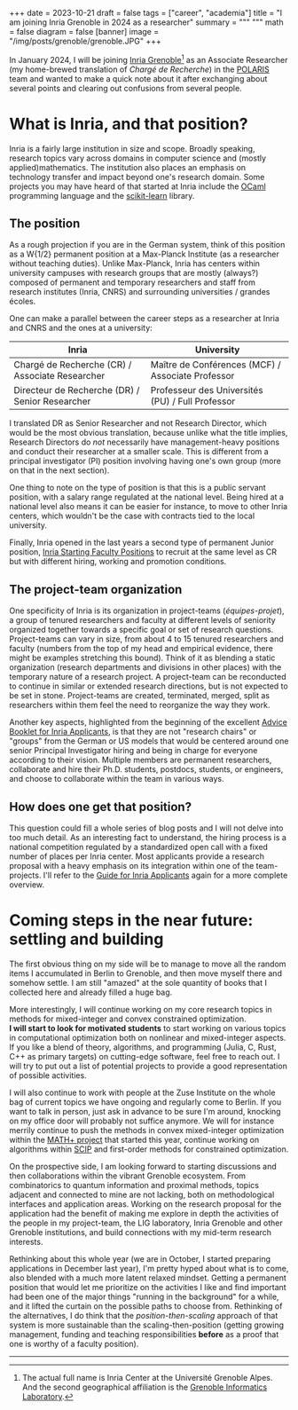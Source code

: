 +++
date = 2023-10-21
draft = false
tags = ["career", "academia"]
title = "I am joining Inria Grenoble in 2024 as a researcher"
summary = """
"""
math = false
diagram = false
[banner]
image = "/img/posts/grenoble/grenoble.JPG"
+++

In January 2024, I will be joining [Inria Grenoble](https://www.inria.fr/en/inria-centre-university-grenoble-alpes)[^1]
as an Associate Researcher (my home-brewed translation of *Chargé de Recherche*) in the [POLARIS](https://team.inria.fr/polaris/) team
and wanted to make a quick note about it after exchanging about several points and clearing out confusions from several people.

# What is Inria, and that position?

Inria is a fairly large institution in size and scope.
Broadly speaking, research topics vary across domains in computer science and (mostly applied)mathematics.
The institution also places an emphasis on technology transfer and impact beyond one's research domain.
Some projects you may have heard of that started at Inria include the [OCaml](https://ocaml.org/) programming language and
the [scikit-learn](https://scikit-learn.org) library.

## The position

As a rough projection if you are in the German system, think of this position as a W{1/2} permanent position at a Max-Planck Institute (as a researcher without teaching duties).
Unlike Max-Planck, Inria has centers within university campuses with research groups that are mostly (always?) composed of permanent and temporary researchers and staff from research institutes (Inria, CNRS) and surrounding universities / grandes écoles.

One can make a parallel between the career steps as a researcher at Inria and CNRS and the ones at a university:

   Inria | University
--------|------
    Chargé de Recherche (CR) / Associate Researcher | Maître de Conférences (MCF) / Associate Professor
    Directeur de Recherche (DR) / Senior Researcher | Professeur des Universités (PU) / Full Professor

I translated DR as Senior Researcher and not Research Director, which would be the most obvious translation, because unlike what the title implies, Research Directors do *not* necessarily have management-heavy positions and conduct their researcher at a smaller scale.
This is different from a principal investigator (PI) position involving having one's own group (more on that in the next section).

One thing to note on the type of position is that this is a public servant position, with a salary range regulated at the national level.
Being hired at a national level also means it can be easier for instance, to move to other Inria centers, which wouldn't be the case with contracts tied to the local university.

Finally, Inria opened in the last years a second type of permanent Junior position, [Inria Starting Faculty Positions](https://www.inria.fr/en/inria-starting-faculty-position-isfp) to recruit at the same level as CR but with different hiring, working and promotion conditions.

## The project-team organization

One specificity of Inria is its organization in project-teams (*équipes-projet*),
a group of tenured researchers and faculty at different levels of seniority organized together towards a specific goal or set of research questions.
Project-teams can vary in size, from about 4 to 15 tenured researchers and faculty (numbers from the top of my head and empirical evidence, there might be examples stretching this bound).
Think of it as blending a static organization (research departments and divisions in other places) with the temporary nature of a research project.
A project-team can be reconducted to continue in similar or extended research directions, but is not expected to be set in stone.
Project-teams are created, terminated, merged, split as researchers within them feel the need to reorganize the way they work.  

Another key aspects, highlighted from the beginning of the excellent [Advice Booklet for Inria Applicants](https://www.inria.fr/sites/default/files/2021-01/CE_guide-applicant-CRCN.pdf), is that they are not "research chairs" or "groups" from the German or US models that would be centered around one
senior Principal Investigator hiring and being in charge for everyone according to their vision.
Multiple members are permanent researchers, collaborate and hire their Ph.D. students, postdocs, students, or engineers, and choose to collaborate within the team in various ways.

## How does one get that position?

This question could fill a whole series of blog posts and I will not delve into too much detail.
As an interesting fact to understand, the hiring process is a national competition regulated by a standardized open call with a fixed number of places per Inria center. Most applicants provide a research proposal with a heavy emphasis on its integration within one of the team-projects.
I'll refer to the [Guide for Inria Applicants](https://www.inria.fr/sites/default/files/2021-01/CE_guide-applicant-CRCN.pdf) again for a more complete overview.


# Coming steps in the near future: settling and building

The first obvious thing on my side will be to manage to move all the random items I accumulated in Berlin to Grenoble, and then move myself there and somehow settle.
I am still "amazed" at the sole quantity of books that I collected here and already filled a huge bag.

More interestingly, I will continue working on my core research topics in methods for mixed-integer and convex constrained optimization.  
**I will start to look for motivated students** to start working on various topics in computational optimization both on nonlinear and mixed-integer aspects.
If you like a blend of theory, algorithms, and programming (Julia, C, Rust, C++ as primary targets) on cutting-edge software,
feel free to reach out. I will try to put out a list of potential projects to provide a good representation of possible activities.

I will also continue to work with people at the Zuse Institute on the whole bag of current topics we have ongoing and regularly come to Berlin.
If you want to talk in person, just ask in advance to be sure I'm around, knocking on my office door will probably not suffice anymore.
We will for instance merrily continue to push the methods in convex mixed-integer optimization within the [MATH+ project](https://mathplus.de/research-2/application-areas/aa3-networks/aa3-15/) that started this year, continue working on algorithms within [SCIP](https://www.scipopt.org/)
and first-order methods for constrained optimization.


On the prospective side, I am looking forward to starting discussions and then collaborations within the vibrant Grenoble ecosystem.
From combinatorics to quantum information and proximal methods, topics adjacent and connected to mine are not lacking, both on methodological interfaces and application areas.
Working on the research proposal for the application had the benefit of making me explore in depth the activities of the people in my project-team, the LIG laboratory, Inria Grenoble and other Grenoble institutions, and build connections with my mid-term research interests.

Rethinking about this whole year (we are in October, I started preparing applications in December last year), I'm pretty hyped about what is to come, also blended with a much more latent relaxed mindset. Getting a permanent position that would let me prioritize on the activities I like and find important had been one of the major things "running in the background" for a while, and it lifted the curtain on the possible paths to choose from.
Rethinking of the alternatives, I do think that the *position-then-scaling* approach of that system is more sustainable than the scaling-then-position
(getting growing management, funding and teaching responsibilities **before** as a proof that one is worthy of a faculty position).


-----

[^1]: The actual full name is Inria Center at the Université Grenoble Alpes. And the second geographical affiliation is the [Grenoble Informatics Laboratory](https://www.liglab.fr/en).
